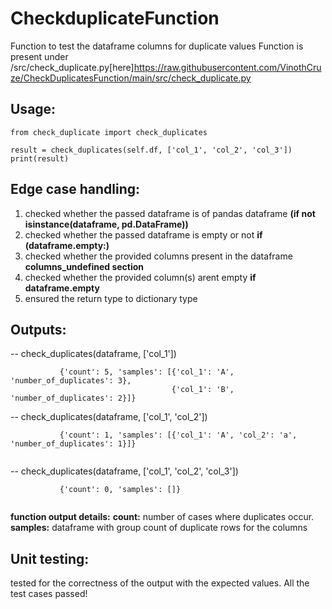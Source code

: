 # CheckduplicateFunction

Function to test the dataframe columns for duplicate values
Function is present under /src/check_duplicate.py[here]https://raw.githubusercontent.com/VinothCruze/CheckDuplicatesFunction/main/src/check_duplicate.py


## Usage:
```
from check_duplicate import check_duplicates

result = check_duplicates(self.df, ['col_1', 'col_2', 'col_3'])
print(result)
```

## Edge case handling:

1)  checked whether the passed dataframe is of pandas dataframe **(if not isinstance(dataframe, pd.DataFrame))**
2)  checked whether the passed dataframe is empty or not **if (dataframe.empty:)**
3)  checked whether the provided columns present in the dataframe **columns_undefined section**
4)  checked whether the provided column(s) arent empty **if dataframe.empty**
5)  ensured the return type to dictionary type


## Outputs:
-- check_duplicates(dataframe, ['col_1'])
```
           {'count': 5, 'samples': [{'col_1': 'A', 'number_of_duplicates': 3}, 
                                    {'col_1': 'B', 'number_of_duplicates': 2}]}
 ```
                                    
-- check_duplicates(dataframe, ['col_1', 'col_2'])
```
           {'count': 1, 'samples': [{'col_1': 'A', 'col_2': 'a', 'number_of_duplicates': 1}]}
           
```
           
-- check_duplicates(dataframe, ['col_1', 'col_2', 'col_3'])
```
           {'count': 0, 'samples': []}
           
```           
           
 **function output details:**
 **count:** number of cases where duplicates occur.
 **samples:** dataframe with group count of duplicate rows for the columns 
 
 ## Unit testing:
  tested for the correctness of the output with the expected values. All the test cases passed!


